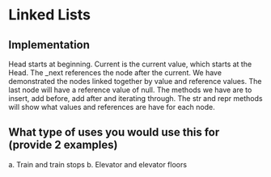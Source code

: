 # Linked Lists

## Implementation
Head starts at beginning. Current is the current value, which starts at the Head. The _next references the node after the current. We have demonstrated the nodes linked together by value and reference values. The last node will have a reference value of null. The methods we have are to insert, add before, add after and iterating through. The str and repr methods will show what values and references are have for each node.

## What type of uses you would use this for (provide 2 examples)
a. Train and train stops
b. Elevator and elevator floors
